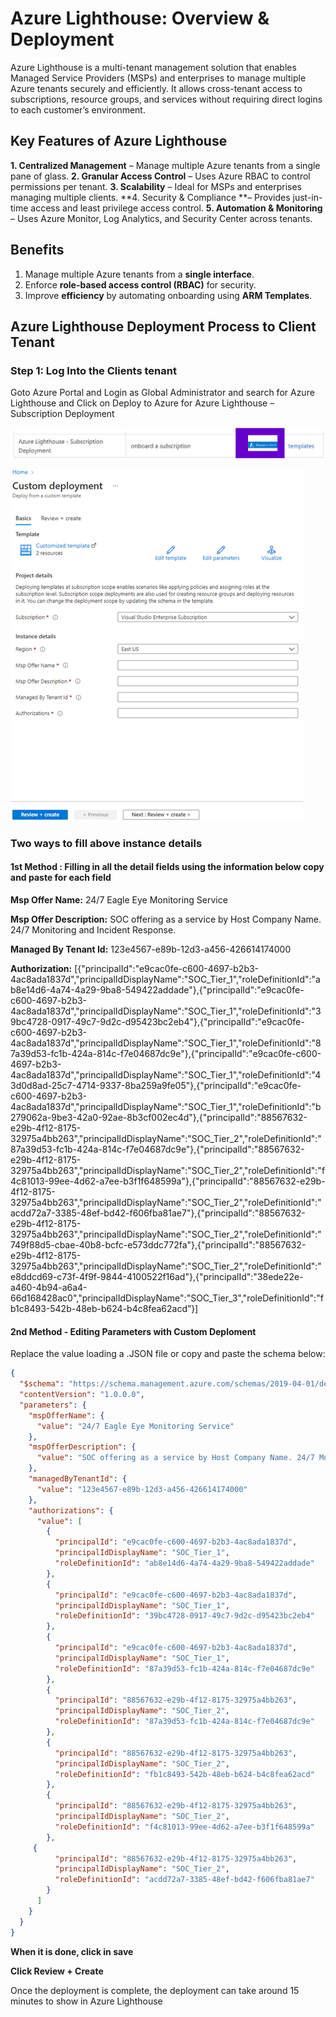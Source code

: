 # Azure Lighthouse: Overview & Deployment
Azure Lighthouse is a multi-tenant management solution that enables Managed Service Providers (MSPs) and enterprises to manage multiple Azure tenants securely and efficiently. It allows cross-tenant access to subscriptions, resource groups, and services without requiring direct logins to each customer’s environment.

## Key Features of Azure Lighthouse
**1. Centralized Management** – Manage multiple Azure tenants from a single pane of glass.
**2. Granular Access Control** – Uses Azure RBAC to control permissions per tenant.
**3. Scalability** – Ideal for MSPs and enterprises managing multiple clients.
**4. Security & Compliance **– Provides just-in-time access and least privilege access control.
**5. Automation & Monitoring** – Uses Azure Monitor, Log Analytics, and Security Center across tenants.

## Benefits
1.  Manage multiple Azure tenants from a **single interface**.
2.  Enforce **role-based access control (RBAC)** for security.
3.  Improve **efficiency** by automating onboarding using **ARM Templates**.

## Azure Lighthouse Deployment Process to Client Tenant
### Step 1: Log Into the Clients tenant 
Goto Azure Portal and Login as Global Administrator and search for Azure Lighthouse and Click on Deploy to Azure for Azure Lighthouse – Subscription Deployment 

![Reference Image](light1.jpg)

![Reference Image](light2.png)

### Two ways to fill above instance details
#### 1st Method : Filling in all the detail fields using the information below copy and paste for each field

**Msp Offer Name:** 24/7 Eagle Eye Monitoring Service
 
**Msp Offer Description:** SOC offering as a service by Host Company Name. 24/7 Monitoring and Incident Response.

**Managed By Tenant Id:** 123e4567-e89b-12d3-a456-426614174000

**Authorization:** [{"principalId":"e9cac0fe-c600-4697-b2b3-4ac8ada1837d","principalIdDisplayName":"SOC_Tier_1","roleDefinitionId":"ab8e14d6-4a74-4a29-9ba8-549422addade"},{"principalId":"e9cac0fe-c600-4697-b2b3-4ac8ada1837d","principalIdDisplayName":"SOC_Tier_1","roleDefinitionId":"39bc4728-0917-49c7-9d2c-d95423bc2eb4"},{"principalId":"e9cac0fe-c600-4697-b2b3-4ac8ada1837d","principalIdDisplayName":"SOC_Tier_1","roleDefinitionId":"87a39d53-fc1b-424a-814c-f7e04687dc9e"},{"principalId":"e9cac0fe-c600-4697-b2b3-4ac8ada1837d","principalIdDisplayName":"SOC_Tier_1","roleDefinitionId":"43d0d8ad-25c7-4714-9337-8ba259a9fe05"},{"principalId":"e9cac0fe-c600-4697-b2b3-4ac8ada1837d","principalIdDisplayName":"SOC_Tier_1","roleDefinitionId":"b279062a-9be3-42a0-92ae-8b3cf002ec4d"},{"principalId":"88567632-e29b-4f12-8175-32975a4bb263","principalIdDisplayName":"SOC_Tier_2","roleDefinitionId":"87a39d53-fc1b-424a-814c-f7e04687dc9e"},{"principalId":"88567632-e29b-4f12-8175-32975a4bb263","principalIdDisplayName":"SOC_Tier_2","roleDefinitionId":"f4c81013-99ee-4d62-a7ee-b3f1f648599a"},{"principalId":"88567632-e29b-4f12-8175-32975a4bb263","principalIdDisplayName":"SOC_Tier_2","roleDefinitionId":"acdd72a7-3385-48ef-bd42-f606fba81ae7"},{"principalId":"88567632-e29b-4f12-8175-32975a4bb263","principalIdDisplayName":"SOC_Tier_2","roleDefinitionId":"749f88d5-cbae-40b8-bcfc-e573ddc772fa"},{"principalId":"88567632-e29b-4f12-8175-32975a4bb263","principalIdDisplayName":"SOC_Tier_2","roleDefinitionId":"e8ddcd69-c73f-4f9f-9844-4100522f16ad"},{"principalId":"38ede22e-a460-4b94-a6a4-66d168428ac0","principalIdDisplayName":"SOC_Tier_3","roleDefinitionId":"fb1c8493-542b-48eb-b624-b4c8fea62acd”}]
 
#### 2nd Method - Editing Parameters with Custom Deploment 
Replace the value loading a .JSON file or copy and paste the schema below:

``` json
{
  "$schema": "https://schema.management.azure.com/schemas/2019-04-01/deploymentParameters.json#",
  "contentVersion": "1.0.0.0",
  "parameters": {
    "mspOfferName": {
      "value": "24/7 Eagle Eye Monitoring Service"
    },
    "mspOfferDescription": {
      "value": "SOC offering as a service by Host Company Name. 24/7 Monitoring and Incident Response."
    },
    "managedByTenantId": {
      "value": "123e4567-e89b-12d3-a456-426614174000"
    },
    "authorizations": {
      "value": [
        {
          "principalId": "e9cac0fe-c600-4697-b2b3-4ac8ada1837d",
          "principalIdDisplayName": "SOC_Tier_1",
          "roleDefinitionId": "ab8e14d6-4a74-4a29-9ba8-549422addade"
        },
        {
          "principalId": "e9cac0fe-c600-4697-b2b3-4ac8ada1837d",
          "principalIdDisplayName": "SOC_Tier_1",
          "roleDefinitionId": "39bc4728-0917-49c7-9d2c-d95423bc2eb4"
        },
        {
          "principalId": "e9cac0fe-c600-4697-b2b3-4ac8ada1837d",
          "principalIdDisplayName": "SOC_Tier_1",
          "roleDefinitionId": "87a39d53-fc1b-424a-814c-f7e04687dc9e"
        },
        {
          "principalId": "88567632-e29b-4f12-8175-32975a4bb263",
          "principalIdDisplayName": "SOC_Tier_2",
          "roleDefinitionId": "87a39d53-fc1b-424a-814c-f7e04687dc9e"
        },
        {
          "principalId": "88567632-e29b-4f12-8175-32975a4bb263",
          "principalIdDisplayName": "SOC_Tier_2",
          "roleDefinitionId": "fb1c8493-542b-48eb-b624-b4c8fea62acd"
        },
        {
          "principalId": "88567632-e29b-4f12-8175-32975a4bb263",
          "principalIdDisplayName": "SOC_Tier_2",
          "roleDefinitionId": "f4c81013-99ee-4d62-a7ee-b3f1f648599a"
        },
 	 {
          "principalId": "88567632-e29b-4f12-8175-32975a4bb263",
          "principalIdDisplayName": "SOC_Tier_2",
          "roleDefinitionId": "acdd72a7-3385-48ef-bd42-f606fba81ae7"
        }
      ]
    }
  }
}
```

**When it is done, click in save**

**Click Review + Create**

Once the deployment is complete, the deployment can take around 15 minutes to show in Azure Lighthouse
